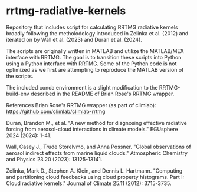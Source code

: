 # rrtmg-radiative-kernels

Repository that includes script for calculating RRTMG radiative kernels broadly following the metholodology introduced in Zelinka et al. (2012) and iterated on by Wall et al. (2023) and Duran et al. (2024).

The scripts are originally written in MATLAB and utilize the MATLAB/MEX interface with RRTMG. The goal is to transition these scripts into Python using a Python interface with RRTMG. Some of the Python code is not optimized as we first are attempting to reproduce the MATLAB version of the scripts.

The included conda environment is a slight modification to the RRTMG-build-env described in the README of Brian Rose's RRTMG wrapper.


References
Brian Rose's RRTMG wrapper (as part of climlab): https://github.com/climlab/climlab-rrtmg

Duran, Brandon M., et al. "A new method for diagnosing effective radiative forcing from aerosol-cloud interactions in climate models." EGUsphere 2024 (2024): 1-41.

Wall, Casey J., Trude Storelvmo, and Anna Possner. "Global observations of aerosol indirect effects from marine liquid clouds." Atmospheric Chemistry and Physics 23.20 (2023): 13125-13141.

Zelinka, Mark D., Stephen A. Klein, and Dennis L. Hartmann. "Computing and partitioning cloud feedbacks using cloud property histograms. Part I: Cloud radiative kernels." Journal of Climate 25.11 (2012): 3715-3735.
